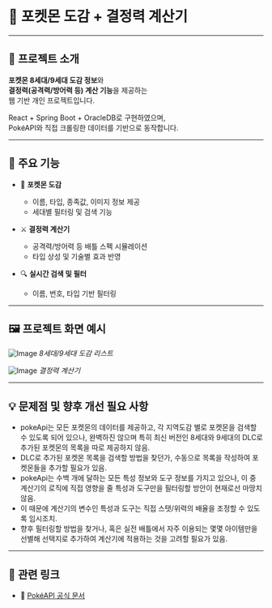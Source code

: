 # 🐾 포켓몬 도감 + 결정력 계산기

---

## 🧩 프로젝트 소개

**포켓몬 8세대/9세대 도감 정보**와  
**결정력(공격력/방어력 등) 계산 기능**을 제공하는  
웹 기반 개인 프로젝트입니다.  

React + Spring Boot + OracleDB로 구현하였으며,  
PokéAPI와 직접 크롤링한 데이터를 기반으로 동작합니다.

---

## 🚀 주요 기능

- 📘 **포켓몬 도감**  
  - 이름, 타입, 종족값, 이미지 정보 제공  
  - 세대별 필터링 및 검색 기능

- ⚔️ **결정력 계산기**  
  - 공격력/방어력 등 배틀 스펙 시뮬레이션  
  - 타입 상성 및 기술별 효과 반영

- 🔍 **실시간 검색 및 필터**  
  - 이름, 번호, 타입 기반 필터링

---

## 🖼️ 프로젝트 화면 예시

![Image](https://github.com/user-attachments/assets/2fc733aa-0714-4441-9c6e-55244c587285)
*8세대/9세대 도감 리스트*

![Image](https://github.com/user-attachments/assets/6e6d594d-5879-4df2-a5fa-40d65a5a2cb3)
*결정력 계산기*

---

## 💡 문제점 및 향후 개선 필요 사항

- pokeApi는 모든 포켓몬의 데이터를 제공하고, 각 지역도감 별로 포켓몬을 검색할 수 있도록 되어 있으나, 완벽하진 않으며 특히 최신 버전인 8세대와 9세대의 DLC로 추가된 포켓몬의 목록을 따로 제공하지 않음.
- DLC로 추가된 포켓몬 목록을 검색할 방법을 찾던가, 수동으로 목록을 작성하여 포켓몬들을 추가할 필요가 있음.
- pokeApi는 수백 개에 달하는 모든 특성 정보와 도구 정보를 가지고 있으나, 이 중 계산기의 로직에 직접 영향을 줄 특성과 도구만을 필터링할 방안이 현재로선 마땅치 않음.
- 이 때문에 계산기의 변수인 특성과 도구는 직접 스탯/위력의 배율을 조정할 수 있도록 임시조치.
- 향후 필터링할 방법을 찾거나, 혹은 실전 배틀에서 자주 이용되는 몇몇 아이템만을 선별해 선택지로 추가하여 계산기에 적용하는 것을 고려할 필요가 있음.

---

## 📎 관련 링크

- 🔗 [PokéAPI 공식 문서](https://pokeapi.co/docs/v2)
